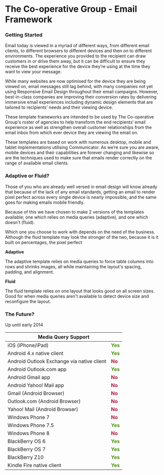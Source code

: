 The Co-operative Group - Email Framework
=====================

<h3>Getting Started</h3>

<p>Email today is viewed in a myriad of different ways, from different email clients, to different browsers to different devices and then on to different environments. The experience you provided to the recipient can draw customers in or drive them away, but it can be difficult to ensure they receive the best experience for the device they’re using at the time they want to view your message.</p>

<p>While many websites are now optimised for the device they are being viewed on, email messages still lag behind, with many companies not yet using Responsive Email Design throughout their email campaigns. However, best-in-class companies are improving their conversion rates by delivering immersive email experiences including dynamic design elements that are tailored to recipients' needs and their viewing device.</p>

<p>These template frameworks are intended to be used by The Co-operative Group's roster of agencies to help transform the end recipients’ email experience as well as strengthen overall customer relationships from the email inbox from which ever device they are viewing the email on.</p>

<p>These templates are based on work with numerous desktop, mobile and tablet implementations utilising Communicator. As we’re sure you are aware, mobile devices and their capabilities are forever changing and likewise so are the techniques used to make sure that emails render correctly on the range of available email clients.</p>

<h3>Adaptive or Fluid?</h3>

<p>Those of you who are already well versed in email design will know already that because of the lack of any email standards, getting an email to render pixel perfect across every single device is nearly impossible, and the same goes for making emails mobile friendly.</p>

<p>Because of this we have chosen to make 2 versions of the templates available; one which relies on media queries (adaptive), and one which doesn't (fluid).</p>

<p>Which one you choose to work with depends on the need of the business. Although the fluid template may look the stronger of the two, because it is it built on percentages, the pixel perfect </p>

<p><strong>Adaptive</strong></p>

<p>The adaptive template relies on media queries to force table columns into rows and shrinks images, all while maintaining the layout's spacing, padding, and alignment.</p>

<p><strong>Fluid</strong></p>

<p>The fluid template relies on one layout that looks good on all screen sizes. Good for when media queries aren't available to detect device size and reconfigure the layout.</p>

<h3>The Future?</h3>

<p>Up until early 2014</p>

<table width="100%">
<thead>
<tr>
<th style="text-align: center;" colspan="2">Media Query Support</th>
</tr>
</thead>
<tbody>
<tr>
<td>iOS (iPhone/iPad)</td>
<td><span style="color: #49900c; font-weight: bold;">Yes</span></td>
</tr>
<tr>
<td>Android 4.x native client</td>
<td><span style="color: #49900c; font-weight: bold;">Yes</span></td>
</tr>
<tr>
<td>Android Outlook Exchange via native client</td>
<td><span style="color: #ac193d; font-weight: bold;">No</span></td>
</tr>
<tr>
<td>Android Outlook.com app</td>
<td><span style="color: #49900c; font-weight: bold;">Yes</span></td>
</tr>
<tr>
<td>Android Gmail app</td>
<td><span style="color: #ac193d; font-weight: bold;">No</span></td>
</tr>
<tr>
<td>Android Yahoo! Mail app</td>
<td><span style="color: #ac193d; font-weight: bold;">No</span></td>
</tr>
<tr>
<td>Gmail (Android Browser)</td>
<td><span style="color: #ac193d; font-weight: bold;">No</span></td>
</tr>
<tr>
<td>Outlook.com (Android Browser)</td>
<td><span style="color: #ac193d; font-weight: bold;">No</span></td>
</tr>
<tr>
<td>Yahoo! Mail (Android Browser)</td>
<td><span style="color: #ac193d; font-weight: bold;">No</span></td>
</tr>
<tr>
<td>Windows Phone 7</td>
<td><span style="color: #ac193d; font-weight: bold;">No</span></td>
</tr>
<tr>
<td>Windows Phone 7.5</td>
<td><span style="color: #49900c; font-weight: bold;">Yes</span></td>
</tr>
<tr>
<td>Windows Phone 8</td>
<td><span style="color: #ac193d; font-weight: bold;">No</span></td>
</tr>
<tr>
<td>BlackBerry OS 6</td>
<td><span style="color: #49900c; font-weight: bold;">Yes</span></td>
</tr>
<tr>
<td>BlackBerry OS 7</td>
<td><span style="color: #49900c; font-weight: bold;">Yes</span></td>
</tr>
<tr>
<td>BlackBerry Z10</td>
<td><span style="color: #49900c; font-weight: bold;">Yes</span></td>
</tr>
<tr>
<td>Kindle Fire native client</td>
<td><span style="color: #49900c; font-weight: bold;">Yes</span></td>
</tr>
</tbody>
</table>
